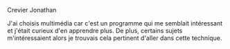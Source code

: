Crevier Jonathan

J'ai choisis multimédia car c'est un programme qui me semblait intéressant et j'était curieux d'en apprendre plus. De plus, certains sujets m'intéressaient alors je trouvais cela pertinent d'aller dans cette technique.
